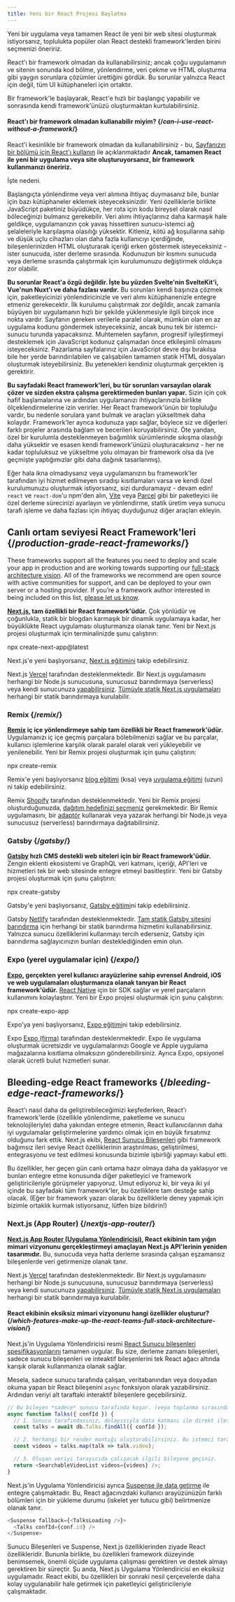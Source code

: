 ```yaml
---
title: Yeni bir React Projesi Başlatma
---
```


<Intro>

Yeni bir uygulama veya tamamen React ile yeni bir web sitesi oluşturmak istiyorsanız, toplulukta popüler olan React destekli framework'lerden birini seçmenizi öneririz.

</Intro>


React'ı bir framework olmadan da kullanabilirsiniz; ancak çoğu uygulamanın ve sitenin sonunda kod bölme, yönlendirme, veri çekme ve HTML oluşturma gibi yaygın sorunlara çözümler ürettiğini gördük. Bu sorunlar yalnızca React için değil, tüm UI kütüphaneleri için ortaktır.

Bir framework'le başlayarak, React'e hızlı bir başlangıç yapabilir ve sonrasında kendi framework'ünüzü oluşturmaktan kurtulabilirsiniz.

<DeepDive>

#### React'ı bir framework olmadan kullanabilir miyim? {/*can-i-use-react-without-a-framework*/}

React'i kesinlikle bir framework olmadan da kullanabilirsiniz - bu, [Sayfanızın bir bölümü için React'ı kullanın](/learn/add-react-to-an-existing-project#using-react-for-a-part-of-your-existing-page) ile açıklanmaktadır **Ancak, tamamen React ile yeni bir uygulama veya site oluşturuyorsanız, bir framework kullanmanızı öneririz.**

İşte nedeni.


Başlangıçta yönlendirme veya veri alımına ihtiyaç duymasanız bile, bunlar için bazı kütüphaneler eklemek isteyeceksinizdir. Yeni özelliklerle birlikte JavaScript paketiniz büyüdükçe, her rota için kodu bireysel olarak nasıl böleceğinizi bulmanız gerekebilir. Veri alımı ihtiyaçlarınız daha karmaşık hale geldikçe, uygulamanızın çok yavaş hissettiren sunucu-istemci ağ şelaleleriyle karşılaşma olasılığı yüksektir. Kitleniz, kötü ağ koşullarına sahip ve düşük uçlu cihazları olan daha fazla kullanıcıyı içerdiğinde, bileşenlerinizden HTML oluşturarak içeriği erken göstermek isteyeceksiniz - ister sunucuda, ister derleme sırasında. Kodunuzun bir kısmını sunucuda veya derleme sırasında çalıştırmak için kurulumunuzu değiştirmek oldukça zor olabilir.

**Bu sorunlar React'a özgü değildir. İşte bu yüzden Svelte'nin SvelteKit'i, Vue'nun Nuxt'ı ve daha fazlası vardır.** Bu sorunları kendi başınıza çözmek için, paketleyicinizi yönlendiricinizle ve veri alımı kütüphanenizle entegre etmeniz gerekecektir. İlk kurulumu çalıştırmak zor değildir, ancak zamanla büyüyen bir uygulamanın hızlı bir şekilde yüklenmesiyle ilgili birçok ince nokta vardır. Sayfanın gereken verilerle paralel olarak, mümkün olan en az uygulama kodunu göndermek isteyeceksiniz, ancak bunu tek bir istemci-sunucu turunda yapacaksınız. Muhtemelen sayfanın, progresif iyileştirmeyi desteklemek için JavaScript kodunuz çalışmadan önce etkileşimli olmasını isteyeceksiniz. Pazarlama sayfalarınız için JavaScript devre dışı bırakılsa bile her yerde barındırılabilen ve çalışabilen tamamen statik HTML dosyaları oluşturmak isteyebilirsiniz. Bu yetenekleri kendiniz oluşturmak gerçekten iş gerektirir.

**Bu sayfadaki React framework'leri, bu tür sorunları varsayılan olarak çözer ve sizden ekstra çalışma gerektirmeden bunları yapar.** Sizin için çok hafif başlamalarına ve ardından uygulamanızı ihtiyaçlarınızla birlikte ölçeklendirmelerine izin verirler. Her React framework'ünün bir topluluğu vardır, bu nedenle sorulara yanıt bulmak ve araçları yükseltmek daha kolaydır. Framework'ler ayrıca kodunuza yapı sağlar, böylece siz ve diğerleri farklı projeler arasında bağlam ve becerileri koruyabilirsiniz. Öte yandan, özel bir kurulumla desteklenmeyen bağımlılık sürümlerinde sıkışma olasılığı daha yüksektir ve esasen kendi framework'ünüzü oluşturacaksınız - her ne kadar topluluksuz ve yükseltme yolu olmayan bir framework olsa da (ve geçmişte yaptığımızlar gibi daha dağınık tasarlanmış).

Eğer hala ikna olmadıysanız veya uygulamanızın bu framework'ler tarafından iyi hizmet edilmeyen sıradışı kısıtlamaları varsa ve kendi özel kurulumunuzu oluşturmak istiyorsanız, sizi durduramayız - devam edin! `react` ve `react-dom`'u npm'den alın, [Vite](https://vitejs.dev/) veya [Parcel](https://parceljs.org/) gibi bir paketleyici ile özel derleme sürecinizi ayarlayın ve yönlendirme, statik üretim veya sunucu tarafı işleme ve daha fazlası için ihtiyaç duyduğunuz diğer araçları ekleyin.
</DeepDive>

## Canlı ortam seviyesi React Framework'leri {/*production-grade-react-frameworks*/}

These frameworks support all the features you need to deploy and scale your app in production and are working towards supporting our [full-stack architecture vision](#which-features-make-up-the-react-teams-full-stack-architecture-vision). All of the frameworks we recommend are open source with active communities for support, and can be deployed to your own server or a hosting provider. If you’re a framework author interested in being included on this list, [please let us know](https://github.com/reactjs/react.dev/issues/new?assignees=&labels=type%3A+framework&projects=&template=3-framework.yml&title=%5BFramework%5D%3A+).

**[Next.js](https://nextjs.org/), tam özellikli bir React framework'üdür.** Çok yönlüdür ve çoğunlukla, statik bir blogdan karmaşık bir dinamik uygulamaya kadar, her büyüklükte React uygulaması oluşturmanıza olanak tanır. Yeni bir Next.js projesi oluşturmak için terminalinizde şunu çalıştırın:

<TerminalBlock>
npx create-next-app@latest
</TerminalBlock>

Next.js'e yeni başlıyorsanız, [Next.js eğitimini](https://nextjs.org/learn/) takip edebilirsiniz.

Next.js [Vercel](https://vercel.com/) tarafından desteklenmektedir. Bir Next.js uygulamasını herhangi bir Node.js sunucusuna, sunucusuz barındırmaya (serverless) veya kendi sunucunuza [yapabilirsiniz](https://nextjs.org/docs/app/building-your-application/deploying). [Tümüyle statik Next.js uygulamaları](https://nextjs.org/docs/advanced-features/static-html-export) herhangi bir statik barındırmaya kurulabilir.

### Remix {/*remix*/}

**[Remix](https://remix.run/) iç içe yönlendirmeye sahip tam özellikli bir React framework'üdür.** Uygulamanızı iç içe geçmiş parçalara bölebilmenizi sağlar ve bu parçalar, kullanıcı işlemlerine karşılık olarak paralel olarak veri yükleyebilir ve yenilenebilir. Yeni bir Remix projesi oluşturmak için şunu çalıştırın:

<TerminalBlock>
npx create-remix
</TerminalBlock>

Remix'e yeni başlıyorsanız [blog eğitimi](https://remix.run/docs/en/main/tutorials/blog) (kısa) veya [uygulama eğitimi](https://remix.run/docs/en/main/tutorials/jokes) (uzun) ni takip edebilirsiniz.

Remix [Shopify](https://www.shopify.com/) tarafından desteklenmektedir. Yeni bir Remix projesi oluşturduğunuzda,  [dağıtım hedefinizi seçmeniz](https://remix.run/docs/en/main/guides/deployment) gerekmektedir. Bir Remix uygulamasını, bir [adaptör](https://remix.run/docs/en/main/other-api/adapter) kullanarak veya yazarak herhangi bir Node.js veya sunucusuz (serverless) barındırmaya dağıtabilirsiniz.

### Gatsby {/*gatsby*/}

**[Gatsby](https://www.gatsbyjs.com/) hızlı CMS destekli web siteleri için bir React framework'üdür.** Zengin eklenti ekosistemi ve GraphQL veri katmanı, içeriği, API'leri ve hizmetleri tek bir web sitesinde entegre etmeyi basitleştirir. Yeni bir Gatsby projesi oluşturmak için şunu çalıştırın:

<TerminalBlock>
npx create-gatsby
</TerminalBlock>

Gatsby'e yeni başlıyorsanız, [Gatsby eğitimi](https://www.gatsbyjs.com/docs/tutorial/)ni takip edebilirsiniz.

Gatsby [Netlify](https://www.netlify.com/) tarafından desteklenmektedir. [Tam statik Gatsby sitesini barındırma](https://www.gatsbyjs.com/docs/how-to/previews-deploys-hosting) için herhangi bir statik barındırma hizmetini kullanabilirsiniz. Yalnızca sunucu özelliklerini kullanmayı tercih ederseniz, Gatsby için barındırma sağlayıcınızın bunları desteklediğinden emin olun.

### Expo (yerel uygulamalar için) {/*expo*/}

**[Expo](https://expo.dev/), gerçekten yerel kullanıcı arayüzlerine sahip evrensel Android, iOS ve web uygulamaları oluşturmanıza olanak tanıyan bir React framework'üdür.** [React Native](https://reactnative.dev/) için bir SDK sağlar ve yerel parçaların kullanımını kolaylaştırır. Yeni bir Expo projesi oluşturmak için şunu çalıştırın:

<TerminalBlock>
npx create-expo-app
</TerminalBlock>

Expo'ya yeni başlıyorsanız, [Expo eğitimi](https://docs.expo.dev/tutorial/introduction/)ni takip edebilirsiniz.

Expo [Expo (firma)](https://expo.dev/about) tarafından desteklenmektedir. Expo ile uygulama oluşturmak ücretsizdir ve uygulamalarınızı Google ve Apple uygulama mağazalarına kısıtlama olmaksızın gönderebilirsiniz. Ayrıca Expo, opsiyonel olarak ücretli bulut hizmetleri sunar.

## Bleeding-edge React frameworks {/*bleeding-edge-react-frameworks*/}

React'ı nasıl daha da geliştirebileceğimizi keşfederken, React'ı framework'lerde (özellikle yönlendirme, paketleme ve sunucu teknolojileriyle) daha yakından entegre etmenin, React kullanıcılarının daha iyi uygulamalar geliştirmelerine yardımcı olmak için en büyük fırsatımız olduğunu fark ettik. Next.js ekibi, [React Sunucu Bileşenleri](/blog/2023/03/22/react-labs-what-we-have-been-working-on-march-2023#react-server-components) gibi framework bağımsız ileri seviye React özelliklerinin araştırılması, geliştirilmesi, entegrasyonu ve test edilmesi konusunda bizimle işbirliği yapmayı kabul etti.

Bu özellikler, her geçen gün canlı ortama hazır olmaya daha da yaklaşıyor ve bunları entegre etme konusunda diğer paketleyici ve framework geliştiricileriyle görüşmeler yapıyoruz. Umut ediyoruz ki, bir veya iki yıl içinde bu sayfadaki tüm framework'ler, bu özelliklere tam desteğe sahip olacak. (Eğer bir framework yazarı olarak bu özelliklerle deney yapmak için bizimle ortaklık kurmak istiyorsanız, lütfen bize bildirin!)

### Next.js (App Router) {/*nextjs-app-router*/}

**[Next.js App Router (Uygulama Yönlendiricisi)](https://nextjs.org/docs), React ekibinin tam yığın mimari vizyonunu gerçekleştirmeyi amaçlayan Next.js API'lerinin yeniden tasarımıdır.** Bu, sunucuda veya hatta derleme sırasında çalışan eşzamansız bileşenlerde veri getirmenize olanak tanır.

Next.js [Vercel](https://vercel.com/) tarafından desteklenmektedir. Bir Next.js uygulamasını herhangi bir Node.js sunucusuna, sunucusuz barındırmaya (serverless) veya kendi sunucunuza [yapabilirsiniz](https://nextjs.org/docs/app/building-your-application/deploying). [Tümüyle statik Next.js uygulamaları](https://nextjs.org/docs/advanced-features/static-html-export) herhangi bir statik barındırmaya kurulabilir.

<DeepDive>

#### React ekibinin eksiksiz mimari vizyonunu hangi özellikler oluşturur? {/*which-features-make-up-the-react-teams-full-stack-architecture-vision*/}

Next.js'in Uygulama Yönlendiricisi resmi [React Sunucu bileşenleri spesifikasyonlarını](https://github.com/reactjs/rfcs/blob/main/text/0188-server-components.md) tamamen uygular. Bu size, derleme zamanı bileşenleri, sadece sunucu bileşenleri ve inteaktif bileşenlerini tek React ağacı altında karışık olarak kullanmanıza olanak sağlar.

Mesela, sadece sunucu tarafında çalışan, veritabanından veya dosyadan okuma yapan bir React bileşenini `async` fonksiyon olarak yazabilirsiniz. Ardından veriyi alt taraftaki interaktif bileşenlere geçebilirsiniz.

```js
// Bu bileşen *sadece* sunucu tarafında koşar. (veya toplanma sırasında)
async function Talks({ confId }) {
  // 1. Sunucu tarafındasınız, dolayısıyla data katmanı ile direkt iletişim kurabilirsin. API ucu gerekmiyor.
  const talks = await db.Talks.findAll({ confId });

  // 2. herhangi bir render mantığı oluşturabilirsiniz. Bu istemci tarafındaki javascript boyutunuzu arttırmayacaktır.
  const videos = talks.map(talk => talk.video);

  // 3. Oluşan veriyi tarayıcıda çalışacak ilgili bileşene geçiniz.
  return <SearchableVideoList videos={videos} />;
}
```

Next.js'in Uygulama Yönlendiricisi ayrıca [Suspense ile data getirme](/blog/2022/03/29/react-v18#suspense-in-data-frameworks) ile entegre çalışmaktadır. Bu, React ağacınızdaki kullanıcı arayüzünüzün farklı bölümleri için bir yükleme durumu (iskelet yer tutucu gibi) belirtmenize olanak tanır.

```js
<Suspense fallback={<TalksLoading />}>
  <Talks confId={conf.id} />
</Suspense>
```

Sunucu Bileşenleri ve Suspense, Next.js özelliklerinden ziyade React özellikleridir. Bununla birlikte, bu özellikleri framework düzeyinde benimsemek, önemli ölçüde uygulama çalışması gerektiren ve destek almayı gerektiren bir süreçtir. Şu anda, Next.js Uygulama Yönlendiricisi en eksiksiz uygulamadır. React ekibi, bu özellikleri bir sonraki nesil çerçevelerde daha kolay uygulanabilir hale getirmek için paketleyici geliştiricileriyle çalışmaktadır.

</DeepDive>
